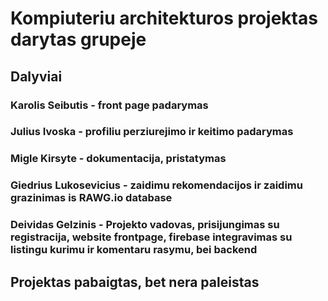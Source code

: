 # Kompiuteriu architekturos projektas darytas grupeje

## Dalyviai

### Karolis Seibutis - front page padarymas
### Julius Ivoska - profiliu perziurejimo ir keitimo padarymas
### Migle Kirsyte - dokumentacija, pristatymas
### Giedrius Lukosevicius - zaidimu rekomendacijos ir zaidimu grazinimas is RAWG.io database
### Deividas Gelzinis - Projekto vadovas, prisijungimas su registracija, website frontpage, firebase integravimas su listingu kurimu ir komentaru rasymu, bei backend

## Projektas pabaigtas, bet nera paleistas
